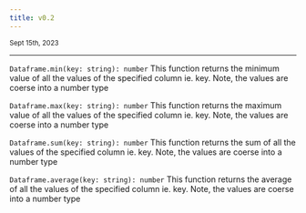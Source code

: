 ```yaml
---
title: v0.2
---
```


<small>Sept 15th, 2023</small>

---

`Dataframe.min(key: string): number` This function returns the minimum value of all the values of the specified column ie. key. Note, the values are coerse into a number type

`Dataframe.max(key: string): number` This function returns the maximum value of all the values of the specified column ie. key. Note, the values are coerse into a number type

`Dataframe.sum(key: string): number` This function returns the sum of all the values of the specified column ie. key. Note, the values are coerse into a number type

`Dataframe.average(key: string): number` This function returns the average of all the values of the specified column ie. key. Note, the values are coerse into a number type

